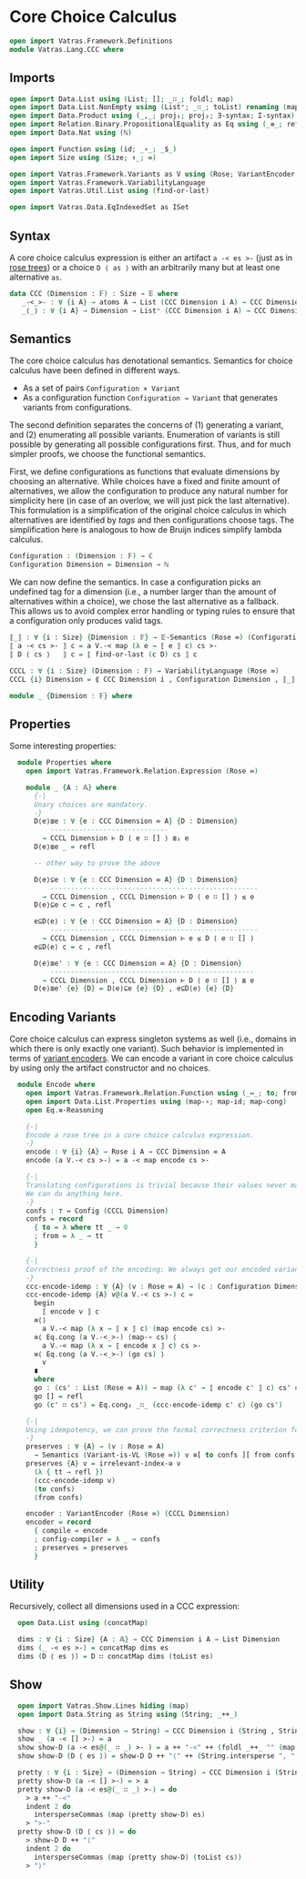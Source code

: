 # Core Choice Calculus

```agda
open import Vatras.Framework.Definitions
module Vatras.Lang.CCC where
```

## Imports
```agda
open import Data.List using (List; []; _∷_; foldl; map)
open import Data.List.NonEmpty using (List⁺; _∷_; toList) renaming (map to map⁺)
open import Data.Product using (_,_; proj₁; proj₂; ∃-syntax; Σ-syntax)
open import Relation.Binary.PropositionalEquality as Eq using (_≡_; refl; sym)
open import Data.Nat using (ℕ)

open import Function using (id; _∘_; _$_)
open import Size using (Size; ↑_; ∞)

open import Vatras.Framework.Variants as V using (Rose; VariantEncoder; Variant-is-VL)
open import Vatras.Framework.VariabilityLanguage
open import Vatras.Util.List using (find-or-last)

open import Vatras.Data.EqIndexedSet as ISet
```

## Syntax

A core choice calculus expression is either an artifact `a -< es >-` (just as in [rose trees](../Framework/Variants.agda))
or a choice `D ⟨ as ⟩` with an arbitrarily many but at least one alternative `as`.
```agda
data CCC (Dimension : 𝔽) : Size → 𝔼 where
   _-<_>- : ∀ {i A} → atoms A → List (CCC Dimension i A) → CCC Dimension (↑ i) A
   _⟨_⟩ : ∀ {i A} → Dimension → List⁺ (CCC Dimension i A) → CCC Dimension (↑ i) A
```

## Semantics

The core choice calculus has denotational semantics.
Semantics for choice calculus have been defined in different ways.
- As a set of pairs `Configuration × Variant`
- As a configuration function `Configuration → Variant` that generates variants from configurations.

The second definition separates the concerns of (1) generating a variant, and (2) enumerating all possible variants.
Enumeration of variants is still possible by generating all possible configurations first.
Thus, and for much simpler proofs, we choose the functional semantics.

First, we define configurations as functions that evaluate dimensions by choosing an alternative.
While choices have a fixed and finite amount of alternatives, we allow the configuration to produce
any natural number for simplicity here (in case of an overlow, we will just pick the last alternative).
This formulation is a simplification of the original choice calculus in which alternatives are identified by _tags_
and then configurations choose tags.
The simplification here is analogous to how de Bruijn indices simplify lambda calculus.
```agda
Configuration : (Dimension : 𝔽) → ℂ
Configuration Dimension = Dimension → ℕ
```

We can now define the semantics.
In case a configuration picks an undefined tag for a dimension (i.e., a number larger than the amount of alternatives within a choice), we chose the last alternative as a fallback.
This allows us to avoid complex error handling or typing rules to ensure that a  configuration only produces valid tags.
```agda
⟦_⟧ : ∀ {i : Size} {Dimension : 𝔽} → 𝔼-Semantics (Rose ∞) (Configuration Dimension) (CCC Dimension i)
⟦ a -< cs >- ⟧ c = a V.-< map (λ e → ⟦ e ⟧ c) cs >-
⟦ D ⟨ cs ⟩   ⟧ c = ⟦ find-or-last (c D) cs ⟧ c

CCCL : ∀ {i : Size} (Dimension : 𝔽) → VariabilityLanguage (Rose ∞)
CCCL {i} Dimension = ⟪ CCC Dimension i , Configuration Dimension , ⟦_⟧ ⟫
```

```agda
module _ {Dimension : 𝔽} where
```

## Properties

Some interesting properties:

```agda
  module Properties where
    open import Vatras.Framework.Relation.Expression (Rose ∞)

    module _ {A : 𝔸} where
      {-|
      Unary choices are mandatory.
      -}
      D⟨e⟩≣e : ∀ {e : CCC Dimension ∞ A} {D : Dimension}
          -----------------------------
        → CCCL Dimension ⊢ D ⟨ e ∷ [] ⟩ ≣₁ e
      D⟨e⟩≣e _ = refl

      -- other way to prove the above

      D⟨e⟩⊆e : ∀ {e : CCC Dimension ∞ A} {D : Dimension}
          ---------------------------------------------------
        → CCCL Dimension , CCCL Dimension ⊢ D ⟨ e ∷ [] ⟩ ≤ e
      D⟨e⟩⊆e c = c , refl

      e⊆D⟨e⟩ : ∀ {e : CCC Dimension ∞ A} {D : Dimension}
          ---------------------------------------------------
        → CCCL Dimension , CCCL Dimension ⊢ e ≤ D ⟨ e ∷ [] ⟩
      e⊆D⟨e⟩ c = c , refl

      D⟨e⟩≣e' : ∀ {e : CCC Dimension ∞ A} {D : Dimension}
          --------------------------------------------------
        → CCCL Dimension , CCCL Dimension ⊢ D ⟨ e ∷ [] ⟩ ≣ e
      D⟨e⟩≣e' {e} {D} = D⟨e⟩⊆e {e} {D} , e⊆D⟨e⟩ {e} {D}
```

## Encoding Variants

Core choice calculus can express singleton systems as well (i.e., domains in which there is only exactly one variant).
Such behavior is implemented in terms of [variant encoders](../Framework/Variants.agda).
We can encode a variant in core choice calculus by using only the artifact constructor and no choices.
```agda
  module Encode where
    open import Vatras.Framework.Relation.Function using (_⇔_; to; from)
    open import Data.List.Properties using (map-∘; map-id; map-cong)
    open Eq.≡-Reasoning

    {-|
    Encode a rose tree in a core choice calculus expression.
    -}
    encode : ∀ {i} {A} → Rose i A → CCC Dimension ∞ A
    encode (a V.-< cs >-) = a -< map encode cs >-

    {-|
    Translating configurations is trivial because their values never matter.
    We can do anything here.
    -}
    confs : ⊤ ⇔ Config (CCCL Dimension)
    confs = record
      { to = λ where tt _ → 0
      ; from = λ _ → tt
      }

    {-|
    Correctness proof of the encoding: We always get our encoded variant back.
    -}
    ccc-encode-idemp : ∀ {A} (v : Rose ∞ A) → (c : Configuration Dimension) → ⟦ encode v ⟧ c ≡ v
    ccc-encode-idemp {A} v@(a V.-< cs >-) c =
      begin
        ⟦ encode v ⟧ c
      ≡⟨⟩
        a V.-< map (λ x → ⟦ x ⟧ c) (map encode cs) >-
      ≡⟨ Eq.cong (a V.-<_>-) (map-∘ cs) ⟨
        a V.-< map (λ x → ⟦ encode x ⟧ c) cs >-
      ≡⟨ Eq.cong (a V.-<_>-) (go cs) ⟩
        v
      ∎
      where
      go : (cs' : List (Rose ∞ A)) → map (λ c' → ⟦ encode c' ⟧ c) cs' ≡ cs'
      go [] = refl
      go (c' ∷ cs') = Eq.cong₂ _∷_ (ccc-encode-idemp c' c) (go cs')

    {-|
    Using idempotency, we can prove the formal correctness criterion for variability language compilers.
    -}
    preserves : ∀ {A} → (v : Rose ∞ A)
      → Semantics (Variant-is-VL (Rose ∞)) v ≅[ to confs ][ from confs ] ⟦ encode v ⟧
    preserves {A} v = irrelevant-index-≅ v
      (λ { tt → refl })
      (ccc-encode-idemp v)
      (to confs)
      (from confs)

    encoder : VariantEncoder (Rose ∞) (CCCL Dimension)
    encoder = record
      { compile = encode
      ; config-compiler = λ _ → confs
      ; preserves = preserves
      }
```


## Utility

Recursively, collect all dimensions used in a CCC expression:
```agda
  open Data.List using (concatMap)

  dims : ∀ {i : Size} {A : 𝔸} → CCC Dimension i A → List Dimension
  dims (_ -< es >-) = concatMap dims es
  dims (D ⟨ es ⟩) = D ∷ concatMap dims (toList es)
```

## Show

```agda
  open import Vatras.Show.Lines hiding (map)
  open import Data.String as String using (String; _++_)

  show : ∀ {i} → (Dimension → String) → CCC Dimension i (String , String._≟_) → String
  show _ (a -< [] >-) = a
  show show-D (a -< es@(_ ∷ _) >- ) = a ++ "-<" ++ (foldl _++_ "" (map (show show-D) es)) ++ ">-"
  show show-D (D ⟨ es ⟩) = show-D D ++ "⟨" ++ (String.intersperse ", " (toList (map⁺ (show show-D) es))) ++ "⟩"

  pretty : ∀ {i : Size} → (Dimension → String) → CCC Dimension i (String , String._≟_) → Lines
  pretty show-D (a -< [] >-) = > a
  pretty show-D (a -< es@(_ ∷ _) >-) = do
    > a ++ "-<"
    indent 2 do
      intersperseCommas (map (pretty show-D) es)
    > ">-"
  pretty show-D (D ⟨ cs ⟩) = do
    > show-D D ++ "⟨"
    indent 2 do
      intersperseCommas (map (pretty show-D) (toList cs))
    > "⟩"
```
